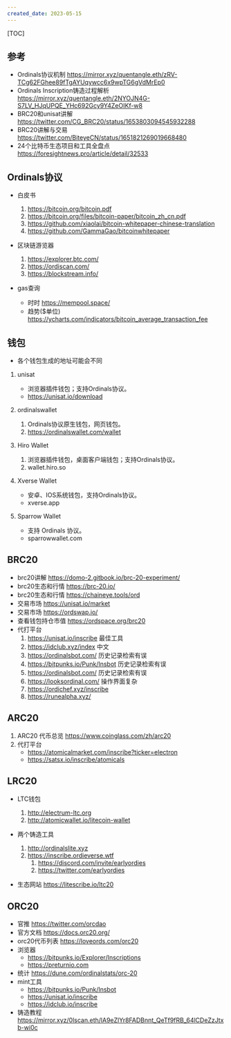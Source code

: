 ```yaml
---
created_date: 2023-05-15
---
```


[TOC]

## 参考

- Ordinals协议机制 https://mirror.xyz/quentangle.eth/zRV-TCg62FGhee89fTgAYUqywcc6x9wpTG6gVdMrEp0
- Ordinals Inscription铸造过程解析 https://mirror.xyz/quentangle.eth/2NYOJN4G-S7LV_HJqUPQE_YHc692Gcy9Y4ZeOIKf-w8
- BRC20和unisat讲解 https://twitter.com/CG_BRC20/status/1653803094545932288
- BRC20讲解与交易 https://twitter.com/BiteyeCN/status/1651821269019668480
- 24个比特币生态项目和工具全盘点 https://foresightnews.pro/article/detail/32533

## Ordinals协议

- 白皮书

  1. https://bitcoin.org/bitcoin.pdf
  2. https://bitcoin.org/files/bitcoin-paper/bitcoin_zh_cn.pdf
  3. https://github.com/xiaolai/bitcoin-whitepaper-chinese-translation
  4. https://github.com/GammaGao/bitcoinwhitepaper

- 区块链游览器

  1. https://explorer.btc.com/
  2. https://ordiscan.com/
  3. https://blockstream.info/

- gas查询

  - 时时 https://mempool.space/
  - 趋势($单位) https://ycharts.com/indicators/bitcoin_average_transaction_fee

## 钱包

- 各个钱包生成的地址可能会不同

1. unisat

   - 浏览器插件钱包；支持Ordinals协议。
   - https://unisat.io/download

2. ordinalswallet

   1. Ordinals协议原生钱包，网页钱包。
   2. https://ordinalswallet.com/wallet

3. Hiro Wallet

   1. 浏览器插件钱包，桌面客户端钱包；支持Ordinals协议。
   2. wallet.hiro.so

4. Xverse Wallet

   - 安卓、IOS系统钱包，支持Ordinals协议。
   - xverse.app

5. Sparrow Wallet

   - 支持 Ordinals 协议。
   - sparrowwallet.com

## BRC20

- brc20讲解 https://domo-2.gitbook.io/brc-20-experiment/
- brc20生态和行情 https://brc-20.io/
- brc20生态和行情 https://chaineye.tools/ord
- 交易市场 https://unisat.io/market
- 交易市场 https://ordswap.io/
- 查看钱包持仓市值 https://ordspace.org/brc20
- 代打平台
  1. https://unisat.io/inscribe 最佳工具
  2. https://idclub.xyz/index 中文
  3. https://ordinalsbot.com/ 历史记录检索有误
  4. https://bitpunks.io/Punk/Insbot 历史记录检索有误
  5. https://ordinalsbot.com/ 历史记录检索有误
  6. https://looksordinal.com/ 操作界面复杂
  7. https://ordichef.xyz/inscribe
  8. https://runealpha.xyz/

## ARC20

1. ARC20 代币总览 https://www.coinglass.com/zh/arc20
2. 代打平台
   - https://atomicalmarket.com/inscribe?ticker=electron
   - https://satsx.io/inscribe/atomicals

## LRC20

- LTC钱包

  1. http://electrum-ltc.org
  2. http://atomicwallet.io/litecoin-wallet

- 两个铸造工具

  1. http://ordinalslite.xyz
  2. https://inscribe.ordieverse.wtf
     1. https://discord.com/invite/earlyordies
     2. https://twitter.com/earlyordies

- 生态网站 https://litescribe.io/ltc20

## ORC20

- 官推 https://twitter.com/orcdao
- 官方文档 https://docs.orc20.org/
- orc20代币列表 https://loveords.com/orc20
- 浏览器
  - https://bitpunks.io/Explorer/Inscriptions
  - https://preturnio.com
- 统计 https://dune.com/ordinalstats/orc-20
- mint工具
  - https://bitpunks.io/Punk/Insbot
  - https://unisat.io/inscribe
  - https://idclub.io/inscribe
- 铸造教程 https://mirror.xyz/0lscan.eth/lA9eZlYr8FADBnnt_QeTf9fRB_64lCDeZzJtxb-wi0c
